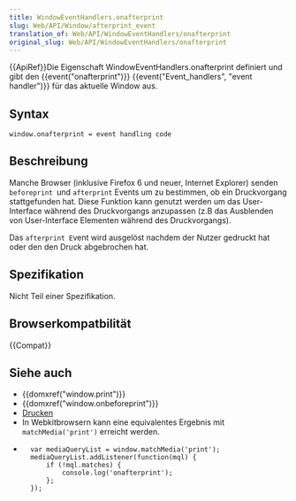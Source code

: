 ```yaml
---
title: WindowEventHandlers.onafterprint
slug: Web/API/Window/afterprint_event
translation_of: Web/API/WindowEventHandlers/onafterprint
original_slug: Web/API/WindowEventHandlers/onafterprint
---
```

{{ApiRef}}Die Eigenschaft WindowEventHandlers.onafterprint definiert und gibt den {{event("onafterprint")}} {{event("Event_handlers", "event handler")}} für das aktuelle Window aus.

## Syntax

    window.onafterprint = event handling code

## Beschreibung

Manche Browser (inklusive Firefox 6 und neuer, Internet Explorer) senden `beforeprint `und `afterprint` Events um zu bestimmen, ob ein Druckvorgang stattgefunden hat. Diese Funktion kann genutzt werden um das User-Interface während des Druckvorgangs anzupassen (z.B das Ausblenden von User-Interface Elementen während des Druckvorgangs).

Das `afterprint E`vent wird ausgelöst nachdem der Nutzer gedruckt hat oder den den Druck abgebrochen hat.

## Spezifikation

Nicht Teil einer Spezifikation.

## Browserkompatbilität

{{Compat}}

## Siehe auch

- {{domxref("window.print")}}
- {{domxref("window.onbeforeprint")}}
- [Drucken](/de/docs/)
- In Webkitbrowsern kann eine equivalentes Ergebnis mit `matchMedia('print')` erreicht werden.
-       var mediaQueryList = window.matchMedia('print');
        mediaQueryList.addListener(function(mql) {
        	if (!mql.matches) {
        		console.log('onafterprint');
        	};
        });
